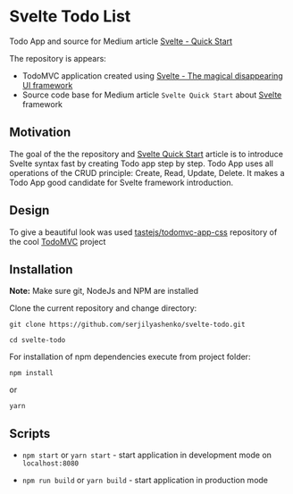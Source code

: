 # Svelte Todo List
Todo App and source for Medium article [Svelte - Quick Start](https://medium.com/@serj.ilyashenko/svelte-quick-start-e26c017d2e30)


The repository is appears:

- TodoMVC application created using [Svelte - The magical disappearing UI framework](https://svelte.technology/)
- Source code base for Medium article `Svelte Quick Start` about [Svelte ](https://svelte.technology/) framework

## Motivation

The goal of the the repository and [Svelte Quick Start](https://medium.com/@serj.ilyashenko/svelte-quick-start-e26c017d2e30) article is to introduce Svelte syntax fast by creating Todo app step by step.
Todo App uses all operations of the CRUD principle: Create, Read, Update, Delete.
It makes a Todo App good candidate for Svelte framework introduction.

## Design

To give a beautiful look was used [tastejs/todomvc-app-css](https://github.com/tastejs/todomvc-app-css) repository of the cool [TodoMVC](http://todomvc.com/) project

## Installation

**Note:** Make sure git, NodeJs and NPM are installed

Clone the current repository and change directory:

```bush
git clone https://github.com/serjilyashenko/svelte-todo.git

cd svelte-todo
```

For installation of npm dependencies execute from project folder:

```bush
npm install
```

or

```bush
yarn
```

## Scripts

- `npm start` or `yarn start` - start application in development mode on `localhost:8080`

- `npm run build` or `yarn build` - start application in production mode
